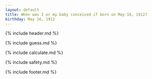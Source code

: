 ```yaml
---
layout: default
title: When was I or my baby conceived if born on May 16, 1912?
birthday: May 16, 1912
---
```


{% include header.md %}

{% include guess.md %}

{% include calculate.md %}

{% include safety.md %}

{% include footer.md %}



